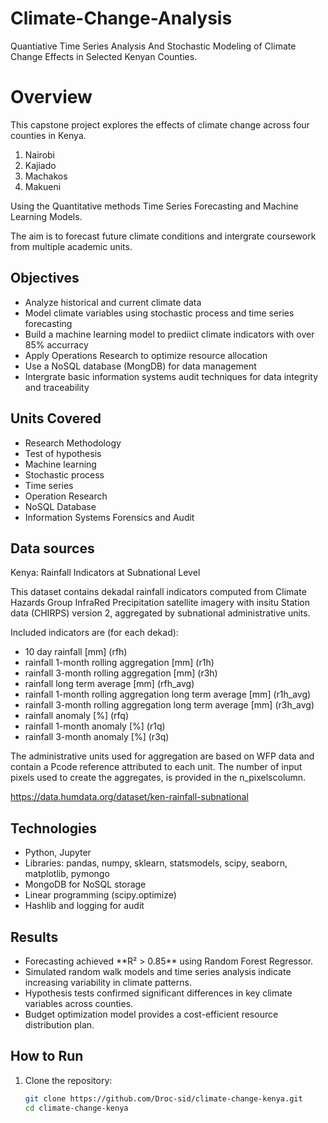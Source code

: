# Climate-Change-Analysis
Quantiative Time Series Analysis And Stochastic Modeling of Climate Change Effects in Selected Kenyan Counties.


# Overview 
<p>
This capstone project explores the effects of climate change across four counties in Kenya.
</p>

<ol>
 <li>Nairobi</li> 
<li>Kajiado</li>
<li>Machakos</li>
<li>Makueni</li>
</ol>

<p>
Using the Quantitative methods Time Series Forecasting and Machine Learning Models.
</p>

<p> 
The aim is to forecast future climate conditions and intergrate coursework from multiple academic units.
</p>


## Objectives

<ul>
  <li>Analyze historical and current climate data</li>
  <li>Model climate variables using stochastic process and time series forecasting</li>
  <li>Build a machine learning model to prediict climate indicators with over 85% accurracy</li> 
  <li>Apply Operations Research to optimize resource allocation</li> 
  <li>Use a NoSQL database (MongDB) for data management</li>
  <li>Intergrate basic information systems audit techniques for data integrity and traceability</li>
</ul>

## Units Covered

<ul>
  <li>Research Methodology</li>
  <li>Test of hypothesis</li>
  <li>Machine learning</li>
  <li>Stochastic process</li>
  <li>Time series</li>
  <li>Operation Research</li>
  <li>NoSQL Database</li>
  <li>Information Systems Forensics and Audit</li>
</ul>

## Data sources

<p>
Kenya: Rainfall Indicators at Subnational Level

This dataset contains dekadal rainfall indicators computed from Climate Hazards Group InfraRed Precipitation satellite imagery with insitu Station data (CHIRPS) version 2, aggregated by subnational administrative units.

Included indicators are (for each dekad):
<ul>
   <li> 10 day rainfall [mm] (rfh)</li>
   <li> rainfall 1-month rolling aggregation [mm] (r1h)</li>
   <li> rainfall 3-month rolling aggregation [mm] (r3h)</li>
   <li> rainfall long term average [mm] (rfh_avg)</li>
   <li> rainfall 1-month rolling aggregation long term average [mm] (r1h_avg)</li>
   <li> rainfall 3-month rolling aggregation long term average [mm] (r3h_avg)</li>
   <li> rainfall anomaly [%] (rfq)</li>
   <li> rainfall 1-month anomaly [%] (r1q)</li>
   <li> rainfall 3-month anomaly [%] (r3q)</li>
 </ul>
 
The administrative units used for aggregation are based on WFP data and contain a Pcode reference attributed to each unit. The number of input pixels used to create the aggregates, is provided in the n_pixelscolumn.</p>

https://data.humdata.org/dataset/ken-rainfall-subnational


## Technologies

 <ul>
  <li>Python, Jupyter</li>
  <li>Libraries: pandas, numpy, sklearn, statsmodels, scipy, seaborn, matplotlib, pymongo</li>
  <li>MongoDB for NoSQL storage</li>
  <li>Linear programming (scipy.optimize)</li>
  <li>Hashlib and logging for audit</li>
 </ul>

## Results

<ul>
 <li>Forecasting achieved **R² > 0.85** using Random Forest Regressor.</li>
 <li>Simulated random walk models and time series analysis indicate increasing variability in climate patterns.</li>
 <li>Hypothesis tests confirmed significant differences in key climate variables across counties.</li>
 <li>Budget optimization model provides a cost-efficient resource distribution plan.</li>
</ul>

## How to Run
1. Clone the repository:
   ```bash
   git clone https://github.com/Droc-sid/climate-change-kenya.git
   cd climate-change-kenya


